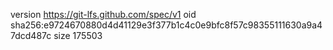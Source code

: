 version https://git-lfs.github.com/spec/v1
oid sha256:e9724670880d4d41129e3f377b1c4c0e9bfc8f57c98355111630a9a47dcd487c
size 175503
